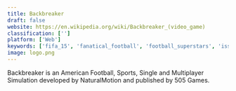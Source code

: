 ```yaml
---
title: Backbreaker
draft: false 
website: https://en.wikipedia.org/wiki/Backbreaker_(video_game)
classification: ['']
platform: ['Web']
keywords: ['fifa_15', 'fanatical_football', 'football_superstars', 'iss_pro_evolution_soccer_2', 'madden_nfl_08', 'ncaa_football_12', 'power_soccer', 'pro_evolution_soccer_2015', 'super_mario_strikers']
image: logo.png
---
```

Backbreaker is an American Football, Sports, Single and Multiplayer Simulation developed by NaturalMotion and published by 505 Games.